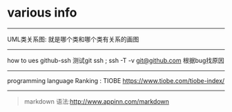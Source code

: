 # various info
***

UML类关系图:
就是哪个类和哪个类有关系的画图


***
how to ues github-ssh
测试git ssh ; ssh -T -v git@github.com
根据bug找原因

***

programming language Ranking :
TIOBE
https://www.tiobe.com/tiobe-index/

***

>markdown 语法:http://www.appinn.com/markdown

